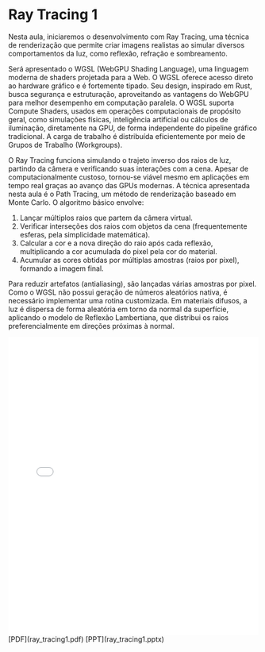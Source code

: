 # Ray Tracing 1

Nesta aula, iniciaremos o desenvolvimento com Ray Tracing, uma técnica de renderização que permite criar imagens realistas ao simular diversos comportamentos da luz, como reflexão, refração e sombreamento.

Será apresentado o WGSL (WebGPU Shading Language), uma linguagem moderna de shaders projetada para a Web. O WGSL oferece acesso direto ao hardware gráfico e é fortemente tipado. Seu design, inspirado em Rust, busca segurança e estruturação, aproveitando as vantagens do WebGPU para melhor desempenho em computação paralela. O WGSL suporta Compute Shaders, usados em operações computacionais de propósito geral, como simulações físicas, inteligência artificial ou cálculos de iluminação, diretamente na GPU, de forma independente do pipeline gráfico tradicional. A carga de trabalho é distribuída eficientemente por meio de Grupos de Trabalho (Workgroups).

O Ray Tracing funciona simulando o trajeto inverso dos raios de luz, partindo da câmera e verificando suas interações com a cena. Apesar de computacionalmente custoso, tornou-se viável mesmo em aplicações em tempo real graças ao avanço das GPUs modernas. A técnica apresentada nesta aula é o Path Tracing, um método de renderização baseado em Monte Carlo. O algoritmo básico envolve:

1. Lançar múltiplos raios que partem da câmera virtual.
2. Verificar interseções dos raios com objetos da cena (frequentemente esferas, pela simplicidade matemática).
3. Calcular a cor e a nova direção do raio após cada reflexão, multiplicando a cor acumulada do pixel pela cor do material.
4. Acumular as cores obtidas por múltiplas amostras (raios por pixel), formando a imagem final.

Para reduzir artefatos (antialiasing), são lançadas várias amostras por pixel. Como o WGSL não possui geração de números aleatórios nativa, é necessário implementar uma rotina customizada. Em materiais difusos, a luz é dispersa de forma aleatória em torno da normal da superfície, aplicando o modelo de Reflexão Lambertiana, que distribui os raios preferencialmente em direções próximas à normal.

<embed height="600" src="ray_tracing1.pdf" type="application/pdf" width="100%">
[PDF](ray_tracing1.pdf)
[PPT](ray_tracing1.pptx)
